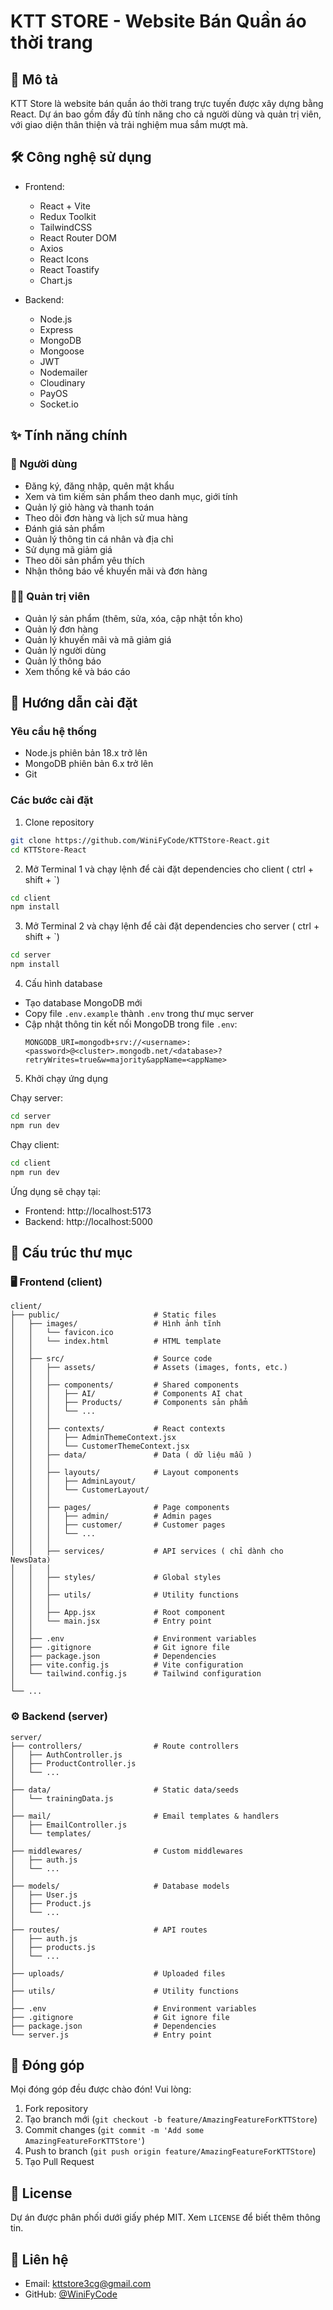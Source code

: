 # KTT STORE - Website Bán Quần áo thời trang

## 📝 Mô tả
KTT Store là website bán quần áo thời trang trực tuyến được xây dựng bằng React. Dự án bao gồm đầy đủ tính năng cho cả người dùng và quản trị viên, với giao diện thân thiện và trải nghiệm mua sắm mượt mà.

## 🛠️ Công nghệ sử dụng
- Frontend: 
  - React + Vite
  - Redux Toolkit
  - TailwindCSS
  - React Router DOM
  - Axios
  - React Icons
  - React Toastify
  - Chart.js

- Backend:
  - Node.js
  - Express
  - MongoDB
  - Mongoose
  - JWT
  - Nodemailer
  - Cloudinary
  - PayOS
  - Socket.io

## ✨ Tính năng chính

### 👤 Người dùng
- Đăng ký, đăng nhập, quên mật khẩu
- Xem và tìm kiếm sản phẩm theo danh mục, giới tính
- Quản lý giỏ hàng và thanh toán
- Theo dõi đơn hàng và lịch sử mua hàng
- Đánh giá sản phẩm
- Quản lý thông tin cá nhân và địa chỉ
- Sử dụng mã giảm giá
- Theo dõi sản phẩm yêu thích
- Nhận thông báo về khuyến mãi và đơn hàng

### 👨‍💼 Quản trị viên
- Quản lý sản phẩm (thêm, sửa, xóa, cập nhật tồn kho)
- Quản lý đơn hàng
- Quản lý khuyến mãi và mã giảm giá
- Quản lý người dùng
- Quản lý thông báo
- Xem thống kê và báo cáo

## 🚀 Hướng dẫn cài đặt

### Yêu cầu hệ thống
- Node.js phiên bản 18.x trở lên
- MongoDB phiên bản 6.x trở lên
- Git

### Các bước cài đặt

1. Clone repository
```bash
git clone https://github.com/WiniFyCode/KTTStore-React.git
cd KTTStore-React
```

2. Mở Terminal 1 và chạy lệnh để cài đặt dependencies cho client ( ctrl + shift + `)
```bash
cd client
npm install
```
3. Mở Terminal 2 và chạy lệnh để cài đặt dependencies cho server ( ctrl + shift + `)
```bash
cd server
npm install
```

4. Cấu hình database
- Tạo database MongoDB mới
- Copy file `.env.example` thành `.env` trong thư mục server
- Cập nhật thông tin kết nối MongoDB trong file `.env`:
  ```
  MONGODB_URI=mongodb+srv://<username>:<password>@<cluster>.mongodb.net/<database>?retryWrites=true&w=majority&appName=<appName> 
  ```

5. Khởi chạy ứng dụng

Chạy server:
```bash
cd server
npm run dev
```

Chạy client:
```bash
cd client
npm run dev
```

Ứng dụng sẽ chạy tại:
- Frontend: http://localhost:5173
- Backend: http://localhost:5000

## 📁 Cấu trúc thư mục

### 🖥️ Frontend (client)
```
client/
├── public/                     # Static files
│   ├── images/                 # Hình ảnh tĩnh
│   │   └── favicon.ico        
│   │   └── index.html          # HTML template
│   │
│   ├── src/                    # Source code
│   │   ├── assets/             # Assets (images, fonts, etc.)
│   │   │
│   │   ├── components/         # Shared components
│   │   │   ├── AI/             # Components AI chat
│   │   │   ├── Products/       # Components sản phẩm
│   │   │   └── ...
│   │   │
│   │   ├── contexts/           # React contexts
│   │   │   ├── AdminThemeContext.jsx
│   │   │   └── CustomerThemeContext.jsx 
│   │   ├── data/               # Data ( dữ liệu mẫu )
│   │   │
│   │   ├── layouts/            # Layout components
│   │   │   ├── AdminLayout/
│   │   │   └── CustomerLayout/
│   │   │
│   │   ├── pages/              # Page components
│   │   │   ├── admin/          # Admin pages
│   │   │   ├── customer/       # Customer pages
│   │   │   └── ...
│   │   │
│   │   ├── services/           # API services ( chỉ dành cho NewsData)
│   │   │
│   │   ├── styles/             # Global styles
│   │   │
│   │   ├── utils/              # Utility functions
│   │   │
│   │   ├── App.jsx             # Root component
│   │   └── main.jsx            # Entry point
│   │
│   ├── .env                    # Environment variables
│   ├── .gitignore              # Git ignore file
│   ├── package.json            # Dependencies
│   ├── vite.config.js          # Vite configuration
│   └── tailwind.config.js      # Tailwind configuration
│
└── ...
```

### ⚙️ Backend (server)
```
server/
├── controllers/                # Route controllers
│   ├── AuthController.js
│   ├── ProductController.js
│   └── ...
│
├── data/                       # Static data/seeds
│   └── trainingData.js
│
├── mail/                       # Email templates & handlers
│   ├── EmailController.js
│   └── templates/
│
├── middlewares/                # Custom middlewares
│   ├── auth.js
│   └── ...
│
├── models/                     # Database models
│   ├── User.js
│   ├── Product.js
│   └── ...
│
├── routes/                     # API routes
│   ├── auth.js
│   ├── products.js
│   └── ...
│
├── uploads/                    # Uploaded files
│
├── utils/                      # Utility functions
│
├── .env                        # Environment variables
├── .gitignore                  # Git ignore file
├── package.json                # Dependencies
└── server.js                   # Entry point
```

## 🤝 Đóng góp
Mọi đóng góp đều được chào đón! Vui lòng:
1. Fork repository
2. Tạo branch mới (`git checkout -b feature/AmazingFeatureForKTTStore`)
3. Commit changes (`git commit -m 'Add some AmazingFeatureForKTTStore'`)
4. Push to branch (`git push origin feature/AmazingFeatureForKTTStore`)
5. Tạo Pull Request

## 📝 License
Dự án được phân phối dưới giấy phép MIT. Xem `LICENSE` để biết thêm thông tin.

## 📧 Liên hệ
- Email: kttstore3cg@gmail.com
- GitHub: [@WiniFyCode](https://github.com/WiniFyCode)